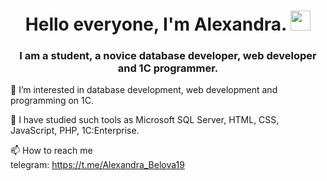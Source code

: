 <h1 align="center">Hello everyone, I'm Alexandra.
<img src="https://github.com/blackcater/blackcater/raw/main/images/Hi.gif" height="32"/></h1>
<h3 align="center">I am a student, a novice database developer, web developer and 1C programmer.</h3>

👀 I’m interested in database development, web development and programming on 1C.

🌱 I have studied such tools as Microsoft SQL Server, HTML, CSS, JavaScript, PHP, 1C:Enterprise.

📫 How to reach me</br>
telegram: https://t.me/Alexandra_Belova19
